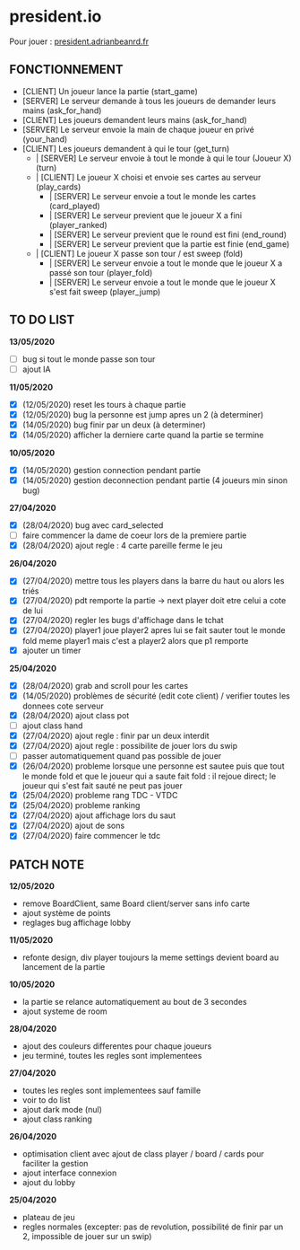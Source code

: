 # president.io

Pour jouer : [president.adrianbeanrd.fr](https://president.adrianbeanrd.fr)

## FONCTIONNEMENT

* [CLIENT] Un joueur lance la partie (start_game)
* [SERVER] Le serveur demande à tous les joueurs de demander leurs mains (ask_for_hand)
* [CLIENT] Les joueurs demandent leurs mains (ask_for_hand)
* [SERVER] Le serveur envoie la main de chaque joueur en privé (your_hand)
* [CLIENT] Les joueurs demandent à qui le tour (get_turn)
    * | [SERVER] Le serveur envoie à tout le monde à qui le tour (Joueur X) (turn)
    * | [CLIENT] Le joueur X choisi et envoie ses cartes au serveur (play_cards)
        * | [SERVER] Le serveur envoie a tout le monde les cartes (card_played)
        * | [SERVER] Le serveur previent que le joueur X a fini (player_ranked)
        * | [SERVER] Le serveur previent que le round est fini (end_round)
        * | [SERVER] Le serveur previent que la partie est finie (end_game)
    * | [CLIENT] Le joueur X passe son tour / est sweep (fold)
        * | [SERVER] Le serveur envoie a tout le monde que le joueur X a passé son tour (player_fold)
        * | [SERVER] Le serveur envoie a tout le monde que le joueur X s'est fait sweep (player_jump)

## TO DO LIST

**13/05/2020**

- [ ] bug si tout le monde passe son tour
- [ ] ajout IA

**11/05/2020**

- [x] (12/05/2020) reset les tours à chaque partie
- [x] (12/05/2020) bug la personne est jump apres un 2 (à determiner)
- [x] (14/05/2020) bug finir par un deux (à determiner)
- [x] (14/05/2020) afficher la derniere carte quand la partie se termine

**10/05/2020**

- [x] (14/05/2020) gestion connection pendant partie
- [x] (14/05/2020) gestion deconnection pendant partie (4 joueurs min sinon bug)

**27/04/2020**

- [x] (28/04/2020) bug avec card_selected
- [ ] faire commencer la dame de coeur lors de la premiere partie
- [x] (28/04/2020) ajout regle : 4 carte pareille ferme le jeu

**26/04/2020**

- [x] (27/04/2020) mettre tous les players dans la barre du haut ou alors les triés
- [x] (27/04/2020) pdt remporte la partie -> next player doit etre celui a cote de lui
- [x] (27/04/2020) regler les bugs d'affichage dans le tchat
- [x] (27/04/2020) player1 joue player2 apres lui se fait sauter tout le monde fold meme player1 mais c'est a player2 alors que p1 remporte
- [x] ajouter un timer

**25/04/2020**

- [x] (28/04/2020) grab and scroll pour les cartes
- [x] (14/05/2020) problèmes de sécurité (edit cote client) / verifier toutes les donnees cote serveur
- [x] (28/04/2020) ajout class pot
- [ ] ajout class hand
- [x] (27/04/2020) ajout regle : finir par un deux interdit
- [x] (27/04/2020) ajout regle : possibilite de jouer lors du swip
- [ ] passer automatiquement quand pas possible de jouer
- [x] (26/04/2020) probleme lorsque une personne est sautee puis que tout le monde fold et que le joueur qui a saute fait fold : il rejoue direct; le joueur qui s'est fait sauté ne peut pas jouer
- [x] (25/04/2020) probleme rang TDC - VTDC
- [x] (25/04/2020) probleme ranking
- [x] (27/04/2020) ajout affichage lors du saut
- [x] (27/04/2020) ajout de sons
- [x] (27/04/2020) faire commencer le tdc

## PATCH NOTE

**12/05/2020**

* remove BoardClient, same Board client/server sans info carte
* ajout système de points
* reglages bug affichage lobby

**11/05/2020**

* refonte design, div player toujours la meme settings devient board au lancement de la partie

**10/05/2020**

* la partie se relance automatiquement au bout de 3 secondes
* ajout systeme de room

**28/04/2020**

* ajout des couleurs differentes pour chaque joueurs
* jeu terminé, toutes les regles sont implementees

**27/04/2020**

* toutes les regles sont implementees sauf famille
* voir to do list
* ajout dark mode (nul)
* ajout class ranking

**26/04/2020**

* optimisation client avec ajout de class player / board / cards pour faciliter la gestion
* ajout interface connexion
* ajout du lobby

**25/04/2020**

* plateau de jeu
* regles normales (excepter: pas de revolution, possibilité de finir par un 2, impossible de jouer sur un swip)
